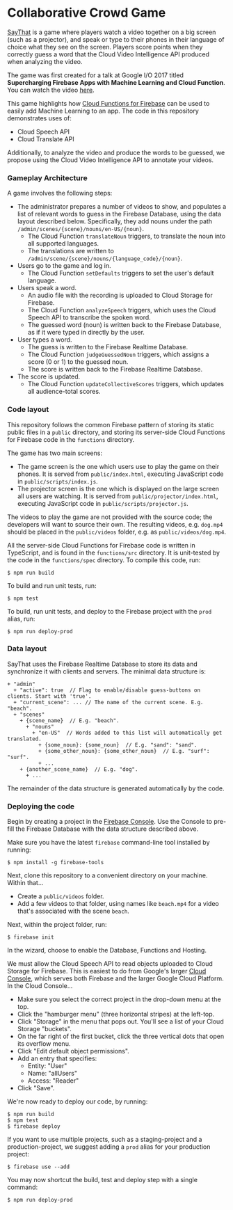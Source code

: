 # Collaborative Crowd Game #
 
[SayThat](https://saythat.io) is a game where players watch a video together on a big screen (such as a projector), and speak or type to their phones in their language of choice what they see on the screen. Players score points when they correctly guess a word that the Cloud Video Intelligence API produced when analyzing the video.

The game was first created for a talk at Google I/O 2017 titled **Supercharging Firebase Apps with Machine Learning and Cloud Function**. You can watch the video [here](https://www.youtube.com/watch?v=RdqV_N0sCpM).
 
This game highlights how [Cloud Functions for Firebase](https://firebase.google.com/docs/functions/) can be used to easily add Machine Learning to an app. The code in this repository demonstrates uses of:
 
* Cloud Speech API
* Cloud Translate API
 
Additionally, to analyze the video and produce the words to be guessed, we propose using the Cloud Video Intelligence API to annotate your videos. 
 
### Gameplay Architecture
A game involves the following steps:
 
* The administrator prepares a number of videos to show, and populates a list of relevant words to guess in the Firebase Database, using the data layout described below. Specifically, they add nouns under the path `/admin/scenes/{scene}/nouns/en-US/{noun}`.
  * The Cloud Function `translateNoun` triggers, to translate the noun into all supported languages.
  * The translations are written to `/admin/scene/{scene}/nouns/{language_code}/{noun}`.
* Users go to the game and log in.
  * The Cloud Function `setDefaults` triggers to set the user's default language.
* Users speak a word.
  * An audio file with the recording is uploaded to Cloud Storage for Firebase.
  * The Cloud Function `analyzeSpeech` triggers, which uses the Cloud Speech API to transcribe the spoken word.
  * The guessed word (noun) is written back to the Firebase Database, as if it were typed in directly by the user.
* User types a word.
  * The guess is written to the Firebase Realtime Database.
  * The Cloud Function `judgeGuessedNoun` triggers, which assigns a score (0 or 1) to the guessed noun.
  * The score is written back to the Firebase Realtime Database.
* The score is updated.
  * The Cloud Function `updateCollectiveScores` triggers, which updates all audience-total scores.
 
### Code layout
This repository follows the common Firebase pattern of storing its static public files in a `public` directory, and storing its server-side Cloud Functions for Firebase code in the `functions` directory.
 
The game has two main screens:
 
* The game screen is the one which users use to play the game on their phones. It is served from `public/index.html`, executing JavaScript code in `public/scripts/index.js`.
* The projector screen is the one which is displayed on the large screen all users are watching. It is served from `public/projector/index.html`, executing JavaScript code in `public/scripts/projector.js`.
 
The videos to play the game are not provided with the source code; the developers will want to source their own. The resulting videos, e.g. `dog.mp4` should be placed in the `public/videos` folder, e.g. as `public/videos/dog.mp4`.
 
All the server-side Cloud Functions for Firebase code is written in TypeScript, and is found in the `functions/src` directory. It is unit-tested by the code in the `functions/spec` directory. To compile this code, run:
 
```
$ npm run build
```
 
To build and run unit tests, run:
```
$ npm test
```
 
To build, run unit tests, and deploy to the Firebase project with the `prod` alias, run:
```
$ npm run deploy-prod
```
 
### Data layout
SayThat uses the Firebase Realtime Database to store its data and synchronize it with clients and servers. The minimal data structure is:
```
+ "admin"
  + "active": true  // Flag to enable/disable guess-buttons on clients. Start with 'true'.
  + "current_scene": ... // The name of the current scene. E.g. "beach".
  + "scenes"
    + {scene_name}  // E.g. "beach".
      + "nouns"
        + "en-US"  // Words added to this list will automatically get translated.
          + {some_noun}: {some_noun}  // E.g. "sand": "sand".
          + {some_other_noun}: {some_other_noun}  // E.g. "surf": "surf".
          + ...
    + {another_scene_name}  // E.g. "dog".
      + ...
```
The remainder of the data structure is generated automatically by the code. 
 
### Deploying the code
Begin by creating a project in the [Firebase Console](https://console.firebase.google.com/). Use the Console to pre-fill the Firebase Database with the data structure described above.
 
Make sure you have the latest `firebase` command-line tool installed by running:
```
$ npm install -g firebase-tools
```
 
Next, clone this repository to a convenient directory on your machine. Within that...
 
* Create a `public/videos` folder.
* Add a few videos to that folder, using names like `beach.mp4` for a video that's associated with the scene `beach`.
 
Next, within the project folder, run:
```
$ firebase init
```
In the wizard, choose to enable the Database, Functions and Hosting.
 
We must allow the Cloud Speech API to read objects uploaded to Cloud Storage for Firebase. This is easiest to do from Google's larger [Cloud Console](https://console.cloud.google.com/), which serves both Firebase and the larger Google Cloud Platform. In the Cloud Console...
 
* Make sure you select the correct project in the drop-down menu at the top.
* Click the "hamburger menu" (three horizontal stripes) at the left-top.
* Click "Storage" in the menu that pops out. You'll see a list of your Cloud Storage "buckets".
* On the far right of the first bucket, click the three vertical dots that open its overflow menu.
* Click "Edit default object permissions".
* Add an entry that specifies:
  * Entity: "User"
  * Name: "allUsers"
  * Access: "Reader"
* Click "Save".
 
We're now ready to deploy our code, by running:
```
$ npm run build
$ npm test
$ firebase deploy
```
 
If you want to use multiple projects, such as a staging-project and a production-project, we suggest adding a `prod` alias for your production project:
```
$ firebase use --add
```
 
You may now shortcut the build, test and deploy step with a single command:
```
$ npm run deploy-prod
```
